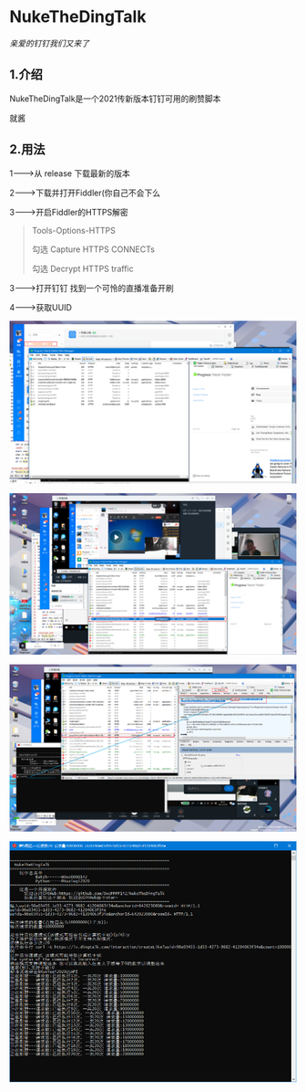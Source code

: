 # NukeTheDingTalk
*亲爱的钉钉我们又来了*
## 1.介绍
NukeTheDingTalk是一个2021传新版本钉钉可用的刷赞脚本

 就酱
 
 ## 2.用法
 
 1--->从 release 下载最新的版本
 
 2--->下载并打开Fiddler(你自己不会下么 
 
 3--->开启Fiddler的HTTPS解密
> Tools-Options-HTTPS
>
> 勾选 Capture HTTPS CONNECTs
>
> 勾选 Decrypt HTTPS traffic

 
 3--->打开钉钉 找到一个可怜的直播准备开刷
 
 4--->获取UUID
 
![1.png](pic/1.png)

![2.png](pic/2.png)

![3.png](pic/3.png)

![4.png](pic/4.png)

